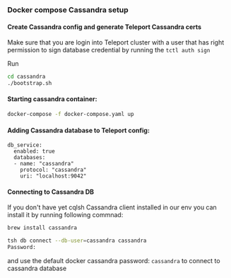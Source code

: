 ### Docker compose Cassandra setup


#### Create Cassandra config and generate Teleport Cassandra certs
Make sure that you are login into Teleport cluster with a user that has right permission to sign database credential by running the `tctl auth sign`

Run
```sh
cd cassandra
./bootstrap.sh
```



#### Starting cassandra container: 
```sh
docker-compose -f docker-compose.yaml up
```


#### Adding Cassandra database to Teleport config:
```
db_service:
  enabled: true
  databases:
  - name: "cassandra"
    protocol: "cassandra"
    uri: "localhost:9042"
```



#### Connecting to Cassandra DB
If you don't have yet cqlsh Cassandra client installed in our env you can install it by running following commnad:
```bash
brew install cassandra
```


```sh
tsh db connect --db-user=cassandra cassandra
Password:
```

and use the default docker cassandra password: `cassandra` to connect to cassandra database
